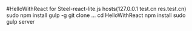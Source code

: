 #HelloWithReact for Steel-react-lite.js
        hosts(127.0.0.1 test.cn res.test.cn)
        sudo npm install gulp -g
        git clone ...
        cd HelloWithReact
        npm install
        sudo gulp server
